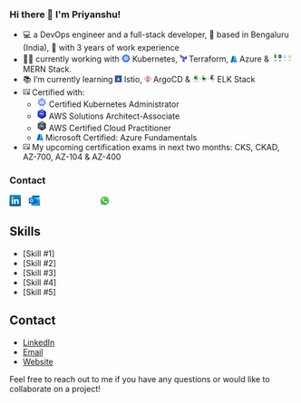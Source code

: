### Hi there 👋  I'm Priyanshu! 

- 💻 a DevOps engineer and a full-stack developer, 📍 based in Bengaluru (India), 💼 with 3 years of work experience
- 👨‍💻 currently working with <img src="pictures/kubernetes.png" alt="Kubernetes Logo" width="15"> Kubernetes, <img src="pictures/terraform.png" alt="Terraform Logo" width="12"> Terraform, <img src="pictures/azure.png" alt="Azure Logo" width="12"> Azure & <img src="pictures/mern-stack.png" alt="MERN Logo" width="40"> MERN Stack.
- 📚 I’m currently learning <img src="pictures/istio.png" alt="Istio Logo" width="12"> Istio, <img src="pictures/argocd.png" alt="ArgocCD Logo" width="12"> ArgoCD & <img src="pictures/elk.png" alt="ELK Logo" width="40"> ELK Stack
- <img src="pictures/certificate.png" alt="Certificate Logo" width="12"> Certified with: 
    - <img src="pictures/cka.png" alt="CKA Logo" width="18"> Certified Kubernetes Administrator
    - <img src="pictures/awssaa.png" alt="AWS SAA Logo" width="18"> AWS Solutions Architect-Associate
    - <img src="pictures/awscp.png" alt="AWS CP Logo" width="18"> AWS Certified Cloud Practitioner
    - <img src="pictures/azure.png" alt="Azure Logo" width="12"> Microsoft Certified: Azure Fundamentals 
- <img src="pictures/certificate.png" alt="Certificate Logo" width="12"> My upcoming certification exams in next two months: CKS, CKAD, AZ-700, AZ-104 & AZ-400




### Contact
<a href="https://www.linkedin.com/in/psshri/"><img src="pictures/linkedin.png" alt="LinkedIn Logo" width="20" style="margin-right: 10px;"/></a>
<a href="mailto:psshri@outlook.com"><img src="pictures/ms_outlook.png" alt="MS Outlook Logo" width="20" style="margin-right: 100px;"/></a>
<a href="https://wa.me/919758439312"><img src="pictures/whatsapp.png" alt="Whatsapp Logo" width="20"/></a>


<!--
**psshri/psshri** is a ✨ _special_ ✨ repository because its `README.md` (this file) appears on your GitHub profile.

Here are some ideas to get you started:

- 🔭 I’m currently working on ...
- 🌱 I’m currently learning ...
- 👯 I’m looking to collaborate on ...
- 🤔 I’m looking for help with ...
- 💬 Ask me about ...
- 📫 How to reach me: ...
- 😄 Pronouns: ...
- ⚡ Fun fact: ...
-->

## Skills
- [Skill #1]
- [Skill #2]
- [Skill #3]
- [Skill #4]
- [Skill #5]

## Contact
- [LinkedIn](https://www.linkedin.com/in/yourusername/)
- [Email](mailto:youremail@example.com)
- [Website](https://www.yourwebsite.com/)

Feel free to reach out to me if you have any questions or would like to collaborate on a project!
